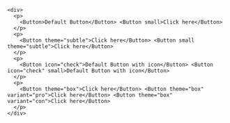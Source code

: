     <div>
      <p>
        <Button>Default Button</Button> <Button small>Click here</Button>
      </p>
      <p>
        <Button theme="subtle">Click here</Button> <Button small theme="subtle">Click here</Button>
      </p>
      <p>
        <Button icon="check">Default Button with icon</Button> <Button icon="check" small>Default Button with icon</Button>
      </p>
      <p>
        <Button theme="box">Click here</Button> <Button theme="box" variant="pro">Click here</Button> <Button theme="box" variant="con">Click here</Button>
      </p>
    </div>
